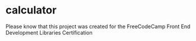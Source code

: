 # calculator
Please know that this project was created for the FreeCodeCamp Front End Development Libraries Certification
